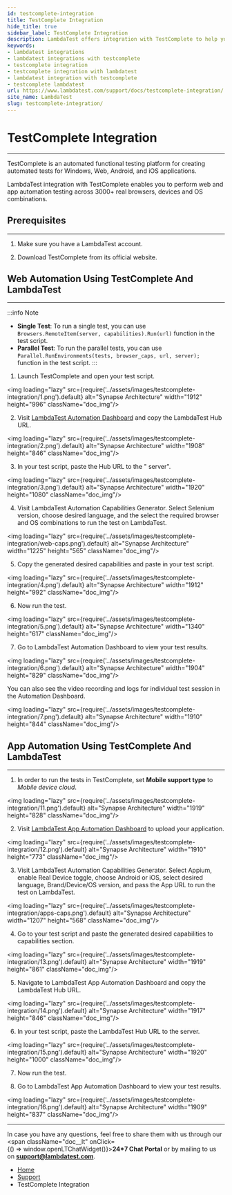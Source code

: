 ```yaml
---
id: testcomplete-integration
title: TestComplete Integration
hide_title: true
sidebar_label: TestComplete Integration
description: LambdaTest offers integration with TestComplete to help you perform web and app automation testing on 3000+ real browsers, devices, and operating systems combinations.
keywords:
- lambdatest integrations
- lambdatest integrations with testcomplete
- testcomplete integration
- testcomplete integration with lambdatest
- lambdatest integration with testcomplete
- testcomplete lambdatest
url: https://www.lambdatest.com/support/docs/testcomplete-integration/
site_name: LambdaTest
slug: testcomplete-integration/
---
```

<head>
  <meta name="robots" content="noindex, nofollow" />
</head>
<script type="application/ld+json"
      dangerouslySetInnerHTML={{ __html: JSON.stringify({
       "@context": "https://schema.org",
        "@type": "BreadcrumbList",
        "itemListElement": [{
          "@type": "ListItem",
          "position": 1,
          "name": "LambdaTest",
          "item": "https://www.lambdatest.com"
        },{
          "@type": "ListItem",
          "position": 2,
          "name": "Support",
          "item": "https://www.lambdatest.com/support/docs/"
        },{
          "@type": "ListItem",
          "position": 3,
          "name": "TestComplete Integration",
          "item": "https://www.lambdatest.com/support/docs/testcomplete-integration/"
        }]
      })
    }}
></script>

# TestComplete Integration
***

TestComplete is an automated functional testing platform for creating automated tests for Windows, Web, Android, and iOS applications. 

LambdaTest integration with TestComplete enables you to perform web and app automation testing across 3000+ real browsers, devices and OS combinations.

## Prerequisites
***

1. Make sure you have a LambdaTest account. 

2. Download TestComplete from its official website.

## Web Automation Using TestComplete And LambdaTest
---

:::info Note

- **Single Test**: To run a single test, you can use `Browsers.RemoteItem(server, capabilities).Run(url)` function in the test script. 
- **Parallel Test**: To run the parallel tests, you can use `Parallel.RunEnvironments(tests, browser_caps, url, server);` function in the test script.
:::

1. Launch TestComplete and open your test script. 

<img loading="lazy" src={require('../assets/images/testcomplete-integration/1.png').default} alt="Synapse Architecture" width="1912" height="996" className="doc_img"/>

2. Visit [LambdaTest Automation Dashboard](https://automation.lambdatest.com/build) and copy the LambdaTest Hub URL.

<img loading="lazy" src={require('../assets/images/testcomplete-integration/2.png').default} alt="Synapse Architecture" width="1908" height="846" className="doc_img"/>

3. In your test script, paste the Hub URL to the " server".

<img loading="lazy" src={require('../assets/images/testcomplete-integration/3.png').default} alt="Synapse Architecture" width="1920" height="1080" className="doc_img"/>

4. Visit LambdaTest Automation Capabilities Generator. Select Selenium version, choose desired language, and the select the required browser and OS combinations to run the test on LambdaTest.

<img loading="lazy" src={require('../assets/images/testcomplete-integration/web-caps.png').default} alt="Synapse Architecture" width="1225" height="565" className="doc_img"/>

5. Copy the generated desired capabilities and paste in your test script.

<img loading="lazy" src={require('../assets/images/testcomplete-integration/4.png').default} alt="Synapse Architecture" width="1912" height="992" className="doc_img"/>

6. Now run the test.

<img loading="lazy" src={require('../assets/images/testcomplete-integration/5.png').default} alt="Synapse Architecture" width="1340" height="617" className="doc_img"/>

7. Go to LambdaTest Automation Dashboard to view your test results.

<img loading="lazy" src={require('../assets/images/testcomplete-integration/6.png').default} alt="Synapse Architecture" width="1904" height="829" className="doc_img"/>

You can also see the video recording and logs for individual test session in the Automation Dashboard. 

<img loading="lazy" src={require('../assets/images/testcomplete-integration/7.png').default} alt="Synapse Architecture" width="1910" height="844" className="doc_img"/>


## App Automation Using TestComplete And LambdaTest
---

1. In order to run the tests in TestComplete, set **Mobile support type** to *Mobile device cloud*.

<img loading="lazy" src={require('../assets/images/testcomplete-integration/11.png').default} alt="Synapse Architecture" width="1919" height="828" className="doc_img"/>

2. Visit [LambdaTest App Automation Dashboard](https://appautomation.lambdatest.com/) to upload your application. 

<img loading="lazy" src={require('../assets/images/testcomplete-integration/12.png').default} alt="Synapse Architecture" width="1910" height="773" className="doc_img"/>


3. Visit LambdaTest Automation Capabilities Generator. Select Appium, enable Real Device toggle, choose Android or iOS, select desired language, Brand/Device/OS version, and pass the App URL to run the test on LambdaTest.

<img loading="lazy" src={require('../assets/images/testcomplete-integration/apps-caps.png').default} alt="Synapse Architecture" width="1207" height="568" className="doc_img"/>

4. Go to your test script and paste the generated desired capabilities to capabilities section.

<img loading="lazy" src={require('../assets/images/testcomplete-integration/13.png').default} alt="Synapse Architecture" width="1919" height="861" className="doc_img"/>

5. Navigate to LambdaTest App Automation Dashboard and copy the LambdaTest Hub URL. 

<img loading="lazy" src={require('../assets/images/testcomplete-integration/14.png').default} alt="Synapse Architecture" width="1917" height="846" className="doc_img"/>

6. In your test script, paste the LambdaTest Hub URL to the server.

<img loading="lazy" src={require('../assets/images/testcomplete-integration/15.png').default} alt="Synapse Architecture" width="1920" height="1000" className="doc_img"/>

7. Now run the test.

8. Go to LambdaTest App Automation Dashboard to view your test results.

<img loading="lazy" src={require('../assets/images/testcomplete-integration/16.png').default} alt="Synapse Architecture" width="1909" height="837" className="doc_img"/>

---

>
In case you have any questions, feel free to share them with us through our <span className="doc__lt" onClick={() => window.openLTChatWidget()}>**24*7 Chat Portal**</span> or by mailing to us on [**support@lambdatest.com**](mailto:support@lambdatest.com). <br />

<nav aria-label="breadcrumbs">
  <ul className="breadcrumbs">
    <li className="breadcrumbs__item">
      <a className="breadcrumbs__link" href="https://www.lambdatest.com">Home</a>
    </li>
    <li className="breadcrumbs__item">
      <a className="breadcrumbs__link" href="/docs/">Support</a>
    </li>
    <li className="breadcrumbs__item breadcrumbs__item--active">
      <span className="breadcrumbs__link">TestComplete Integration</span>
    </li>
  </ul>
</nav>
